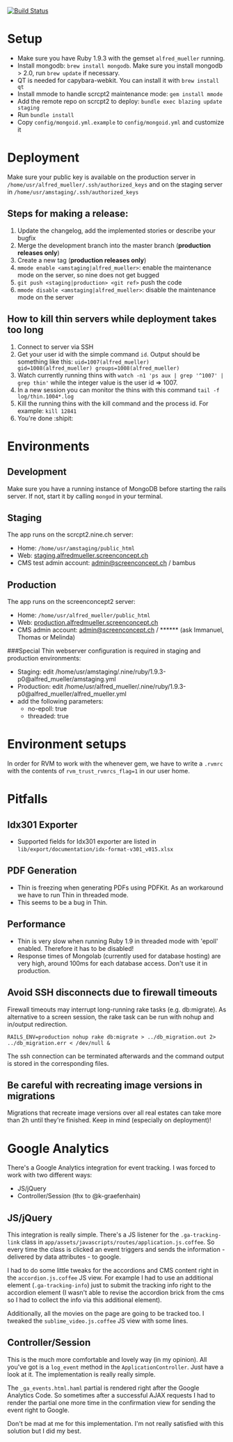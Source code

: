 [![Build Status](https://magnum.travis-ci.com/screenconcept/alfredmueller_web.png?token=vgnCpmpJido3Y8bAsdL1)](https://magnum.travis-ci.com/screenconcept/alfredmueller_web)


# Setup

* Make sure you have Ruby 1.9.3 with the gemset `alfred_mueller` running.
* Install mongodb: `brew install mongodb`. Make sure you install mongodb > 2.0, run `brew update` if necessary.
* QT is needed for capybara-webkit. You can install it with `brew install qt`
* Install mmode to handle scrcpt2 maintenance mode: `gem install mmode`
* Add the remote repo on scrcpt2 to deploy: `bundle exec blazing update staging`
* Run `bundle install`
* Copy `config/mongoid.yml.example` to `config/mongoid.yml` and customize it

# Deployment

Make sure your public key is available on the production server in `/home/usr/alfred_mueller/.ssh/authorized_keys` and
on the staging server in `/home/usr/amstaging/.ssh/authorized_keys`

## Steps for making a release:

1. Update the changelog, add the implemented stories or describe your bugfix
2. Merge the development branch into the master branch (**production releases only**)
3. Create a new tag (**production releases only**)
4. `mmode enable <amstaging|alfred_mueller>`: enable the maintenance mode on the server, so nine does not get bugged
5. `git push <staging|production> <git ref>` push the code
6. `mmode disable <amstaging|alfred_mueller>`: disable the maintenance mode on the server

## How to kill thin servers while deployment takes too long

1. Connect to server via SSH
2. Get your user id with the simple command `id`. Output should be something like this: `uid=1007(alfred_mueller) gid=1008(alfred_mueller) groups=1008(alfred_mueller)`
3. Watch currently running thins with `watch -n1 'ps aux | grep '^1007' | grep thin'` while the integer value is the user id => 1007.
4. In a new session you can monitor the thins with this command `tail -f log/thin.1004*.log`
5. Kill the running thins with the kill command and the process id. For example: `kill 12841`
6. You're done :shipit:

# Environments

## Development

Make sure you have a running instance of MongoDB before starting the rails server.
If not, start it by calling `mongod` in your terminal.

## Staging
The app runs on the scrcpt2.nine.ch server:

* Home: `/home/usr/amstaging/public_html`
* Web: [staging.alfredmueller.screenconcept.ch](http://staging.alfredmueller.screenconcept.ch)
* CMS test admin account: admin@screenconcept.ch / bambus

## Production
The app runs on the screenconcept2 server:

* Home: `/home/usr/alfred_mueller/public_html`
* Web: [production.alfredmueller.screenconcept.ch](http://production.alfredmueller.screenconcept.ch)
* CMS admin account: admin@screenconcept.ch / ****** (ask Immanuel, Thomas or Melinda)

###Special Thin webserver configuration is required in staging and production environments:

* Staging: edit /home/usr/amstaging/.nine/ruby/1.9.3-p0@alfred_mueller/amstaging.yml
* Production: edit /home/usr/alfred_mueller/.nine/ruby/1.9.3-p0@alfred_mueller/alfred_mueller.yml
* add the following parameters:
    * no-epoll: true
    * threaded: true

# Environment setups

In order for RVM to work with the whenever gem, we have to write a `.rvmrc` with the contents of `rvm_trust_rvmrcs_flag=1` in our user home.

# Pitfalls

## Idx301 Exporter
* Supported fields for Idx301 exporter are listed in `lib/export/documentation/idx-format-v301_v015.xlsx`

## PDF Generation

* Thin is freezing when generating PDFs using PDFKit. As an workaround we have to run Thin in threaded mode.
* This seems to be a bug in Thin.

## Performance

* Thin is very slow when running Ruby 1.9 in threaded mode with 'epoll' enabled. Therefore it has to be disabled!
* Response times of Mongolab (currently used for database hosting) are very high, around 100ms for each database access. Don't use it in production.

## Avoid SSH disconnects due to firewall timeouts

Firewall timeouts may interrupt long-running rake tasks (e.g.
db:migrate). As alternative to a screen session, the rake task can be
run with nohup and in/output redirection.

    RAILS_ENV=production nohup rake db:migrate > ../db_migration.out 2> ../db_migration.err < /dev/null &

The ssh connection can be terminated afterwards and the command output
is stored in the corresponding files.

## Be careful with recreating image versions in migrations

Migrations that recreate image versions over all real estates can take more than 2h until they're finished.
Keep in mind (especially on deployment)!

# Google Analytics

There's a Google Analytics integration for event tracking. I was forced
to work with two different ways:

* JS/jQuery
* Controller/Session (thx to @k-graefenhain)

## JS/jQuery

This integration is really simple. There's a JS listener for the `.ga-tracking-link` class in
`app/assets/javascripts/routes/application.js.coffee`. So every time
the class is clicked an event triggers and sends the information -
delivered by data attributes - to google.

I had to do some little tweaks for the accordions and CMS content right
in the `accordion.js.coffee` JS view. For example I had to use an
additional element (`.ga-tracking-info`) just to submit the tracking
info right to the accordion element (I wasn't able to revise the
accordion brick from the cms so I had to collect the info via this
additional element).

Additionally, all the movies on the page are going to be tracked too. I
tweaked the `sublime_video.js.coffee` JS view with some lines.

## Controller/Session

This is the much more comfortable and lovely way (in my opinion). All
you've got is a `log_event` method in the `ApplicationController`. Just
have a look at it. The implementation is really really simple.

The `_ga_events.html.haml` partial is rendered right after the Google
Analytics Code. So sometimes after a successful AJAX requests I had to
render the partial one more time in the confirmation view for sending
the event right to Google.

Don't be mad at me for this implementation. I'm not really satisfied
with this solution but I did my best.
